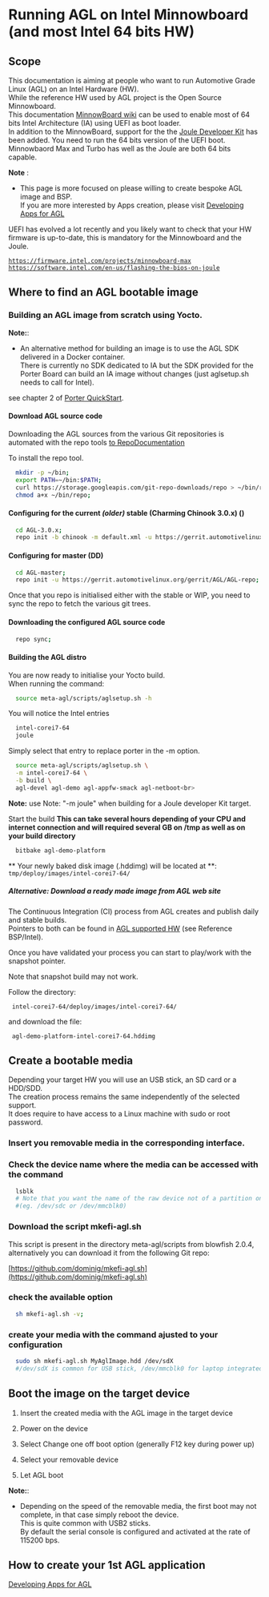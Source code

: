 # Running AGL on Intel Minnowboard (and most Intel 64 bits HW)

## Scope
This documentation is aiming at people who want to run Automotive Grade
Linux (AGL) on an Intel Hardware (HW).  
While the reference HW used by AGL project is the Open Source Minnowboard.  
This documentation [MinnowBoard wiki](http://wiki.minnowboard.org/MinnowBoard\_Wiki\_Home) 
can be used to enable most of 64 bits Intel Architecture (IA) using UEFI as boot loader.<br>
In addition to the MinnowBoard, support for the the [Joule Developer Kit](https://software.intel.com/en-us/iot/hardware/joule/dev-kit) has been added. 
You need to run the 64 bits version of the UEFI boot.
Minnowbaord Max and Turbo has well as the Joule are both 64 bits capable.

**Note** :  
 * This page is more focused on please willing to create bespoke AGL image and BSP.  
If you are more interested by Apps creation, please visit [ Developing Apps for AGL](https://wiki.automotivelinux.org/agl-distro/developer_resources_intel_apps)

UEFI has evolved a lot recently and you likely want to check that your HW firmware is up-to-date, this is mandatory for the Minnowboard and the Joule.

[`https://firmware.intel.com/projects/minnowboard-max`](https://firmware.intel.com/projects/minnowboard-max)<br>
[`https://software.intel.com/en-us/flashing-the-bios-on-joule`](https://software.intel.com/en-us/flashing-the-bios-on-joule)

## Where to find an AGL bootable image

### Building an AGL image from scratch using Yocto.

**Note:**:  
 * An alternative method for building an image is to use the AGL SDK delivered in a Docker container.  
There is currently no SDK dedicated to IA but the SDK provided for the Porter Board can build an IA image without changes (just aglsetup.sh needs to call for Intel).

see chapter 2 of [Porter QuickStart](http://iot.bzh/download/public/2016/sdk/AGL-Kickstart-on-Renesas-Porter-board.pdf "wikilink").

#### Download AGL source code
Downloading the AGL sources from the various Git repositories is automated with the repo
tools [ to RepoDocumentation](https://source.android.com/source/using-repo.html "wikilink")

To install the repo tool.

```bash
  mkdir -p ~/bin;
  export PATH=~/bin:$PATH;
  curl https://storage.googleapis.com/git-repo-downloads/repo > ~/bin/repo;
  chmod a+x ~/bin/repo;
```

#### Configuring for the current *(older)* stable (Charming Chinook 3.0.x) ()

```bash
  cd AGL-3.0.x;
  repo init -b chinook -m default.xml -u https://gerrit.automotivelinux.org/gerrit/AGL/AGL-repo
```
#### Configuring for master (DD)

```bash
  cd AGL-master;
  repo init -u https://gerrit.automotivelinux.org/gerrit/AGL/AGL-repo;
```
Once that you repo is initialised either with the stable or WIP, you need to sync the repo to fetch the various git trees.

#### Downloading the configured AGL source code

```bash
  repo sync;
```

#### Building the AGL distro
You are now ready to initialise your Yocto build.  
When running the command:

```bash
  source meta-agl/scripts/aglsetup.sh -h
```

You will notice the Intel entries

```bash
  intel-corei7-64
  joule
```
Simply select that entry to replace porter in the -m option.<br>

```bash
  source meta-agl/scripts/aglsetup.sh \
  -m intel-corei7-64 \
  -b build \
  agl-devel agl-demo agl-appfw-smack agl-netboot<br>
```
**Note:** use Note: "-m joule" when building for a Joule developer Kit target.

Start the build **This can take several hours depending of your CPU and
internet connection and will required several GB on /tmp as well as on your build directory**

```bash
  bitbake agl-demo-platform
```
** Your newly baked disk image (.hddimg) will be located at **:  
  `tmp/deploy/images/intel-corei7-64/`

##### Alternative: Download a *ready made* image from AGL web site

The Continuous Integration (CI) process from AGL creates and publish daily and stable builds.  
Pointers to both can be found in [ AGL supported HW](https://wiki.automotivelinux.org/agl-distro) (see Reference BSP/Intel).

Once you have validated your process you can start to play/work with the snapshot pointer.

Note that snapshot build may not work.

Follow the directory:  

` intel-corei7-64/deploy/images/intel-corei7-64/`

and download the file:  

` agl-demo-platform-intel-corei7-64.hddimg`

## Create a bootable media

Depending your target HW you will use an USB stick, an SD card or a HDD/SDD.  
The creation process remains the same independently of the selected support.  
It does require to have access to a Linux machine with sudo or root password.

### Insert you removable media in the corresponding interface.

### Check the device name where the media can be accessed with the command

```bash
  lsblk
  # Note that you want the name of the raw device not of a partition on the media
  #(eg. /dev/sdc or /dev/mmcblk0)
```
### Download the script mkefi-agl.sh
This script is present in the directory meta-agl/scripts from blowfish 2.0.4, alternatively you can download it from the following Git repo:  

[https://github.com/dominig/mkefi-agl.sh](https://github.com/dominig/mkefi-agl.sh)


### check the available option

```bash
  sh mkefi-agl.sh -v;
```
### create your media with the command ajusted to your configuration

```bash
  sudo sh mkefi-agl.sh MyAglImage.hdd /dev/sdX
  #/dev/sdX is common for USB stick, /dev/mmcblk0 for laptop integrated SD card reader
```

## Boot the image on the target device

1. Insert the created media with the AGL image in the target device

1. Power on the device

1. Select Change one off boot option (generally F12 key during power up)

1. Select your removable device

1. Let AGL boot

**Note:**:  
 * Depending on the speed of the removable media, the first boot may not complete, in that case simply reboot the device.  
This is quite common with USB2 sticks.  
By default the serial console is configured and activated at the rate of 115200 bps.

## How to create your 1st AGL application

[ Developing Apps for AGL](https://wiki.automotivelinux.org/agl-distro/developer_resources_intel_apps)
